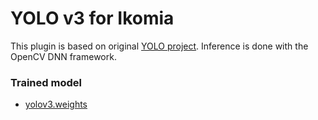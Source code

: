 # YOLO v3 for Ikomia

This plugin is based on original [YOLO project](https://github.com/pjreddie/darknet). Inference is done with the OpenCV DNN framework.

### Trained model

- [yolov3.weights](https://pjreddie.com/media/files/yolov3.weights)
